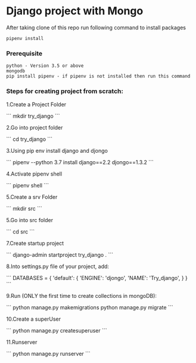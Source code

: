 # Django project with Mongo

<p>After taking clone of this repo run following command to install packages
    
```
pipenv install
```

### Prerequisite

```
python - Version 3.5 or above
mongodb
pip install pipenv - if pipenv is not installed then run this command
```

### Steps for creating project from scratch:

<p>1.Create a Project Folder</p>
```
    mkdir try_django
```
<p>2.Go into project folder</p>
```
    cd try_django
```
<p>3.Using pip env install django and djongo</p>
```
    pipenv --python 3.7 install django==2.2 djongo==1.3.2
``` 
<p>4.Activate pipenv shell</p>
```
    pipenv shell
```
<p>5.Create a srv Folder</p>
```
    mkdir src
```
<p>5.Go into src folder</p>
```
    cd src
```
<p>7.Create startup project</p>
```
    django-admin startproject try_django .
```
<p>8.Into settings.py file of your project, add:</p>
```
    DATABASES = {
        'default': {
            'ENGINE': 'djongo',
            'NAME': 'Try_django',
        }
    }
```
<p>9.Run (ONLY the first time to create collections in mongoDB):</p>
```
    python manage.py makemigrations
    python manage.py migrate
```
<p>10.Create a superUser</p>
```
    python manage.py createsuperuser
```
<p>11.Runserver</p>
```
    python manage.py runserver
```
